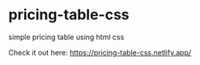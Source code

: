 # pricing-table-css
simple pricing table using html css


Check it out here: https://pricing-table-css.netlify.app/
